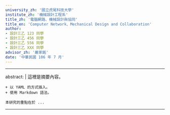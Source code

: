 ```yaml
---
university_zh: '國立虎尾科技大學'
institute_zh: '機械設計工程系'
title_zh: '電腦網路、機械設計與協同'
title_en: 'Computer Network、Mechanical Design and Collaboration'
author:
- 設計三乙 123 同學
- 設計三乙 456 同學
- 設計三乙 556 同學
- 設計三乙 XXX 同學
advisor_zh: '嚴家銘'
date: '中華民國 106 年 7 月'
---
```


---
abstract: |
    這裡是摘要內容。
    
    + 以 YAML 的方式插入。
    + 使用 Markdown 語法。
    
    本研究的重點在於 ...
---



